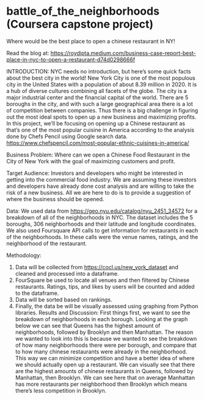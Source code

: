 # battle_of_the_neighborhoods (Coursera capstone project)
Where would be the best place to open a chinese restaurant in NY!


Read the blog at:
https://roydipta.medium.com/business-case-report-best-place-in-nyc-to-open-a-restaurant-d74d0298666f


INTRODUCTION:
NYC needs no introduction, but here’s some quick facts about the best city in the world! New York City is one of the most populous city in the United States with a population of about 8.39 million in 2020. It is a hub of diverse cultures combining all facets of the globe. The city is a major industrial center and the financial capital of the world. There are 5 boroughs in the city, and with such a large geographical area there is a lot of competition between companies. Thus there is a big challenge in figuring out the most ideal spots to open up a new business and maximizing profits. In this project, we’ll be focusing on opening up a Chinese restaurant as that’s one of the most popular cuisine in America according to the analysis done by Chefs Pencil using Google search data.
https://www.chefspencil.com/most-popular-ethnic-cuisines-in-america/

Business Problem:
Where can we open a Chinese Food Restaurant in the City of New York with the goal of maximizing customers and profit.

Target Audience:
Investors and developers who might be interested in getting into the commercial food industry. We are assuming these investors and developers have already done cost analysis and are willing to take the risk of a new business. All we are here to do is to provide a suggestion of where the business should be opened.

Data:
We used data from https://geo.nyu.edu/catalog/nyu_2451_34572 for a breakdown of all of the neighborhoods in NYC. The dataset includes the 5 boroughs, 306 neighborhoods and their latitude and longitude coordinates.
We also used Foursquare API calls to get information for restaurants in each of the neighborhoods. In these calls were the venue names, ratings, and the neighborhood of the restaurant.

Methodology:
1) Data will be collected from https://cocl.us/new_york_dataset and cleaned and processed into a dataframe.
2) FourSquare be used to locate all venues and then filtered by Chinese restaurants. Ratings, tips, and likes by users will be counted and added to the dataframe.
3) Data will be sorted based on rankings.
4) Finally, the data be will be visually assessed using graphing from Python libraries.
Results and Discussion:
First things first, we want to see the breakdown of neighborhoods in each borough. Looking at the graph below we can see that Queens has the highest amount of neighborhoods, followed by Brooklyn and then Manhattan. The reason we wanted to look into this is because we wanted to see the breakdown of how many neighborhoods there were per borough, and compare that to how many chinese restaurants were already in the neighborhood. This way we can minimize competition and have a better idea of where we should actually open up a restaurant.
We can visually see that there are the highest amounts of chinese restaurants in Queens, followed by Manhattan, then Brooklyn. We can see here that on average Manhattan has more restaurants per neighborhood then Brooklyn which means there’s less competition in Brooklyn.
